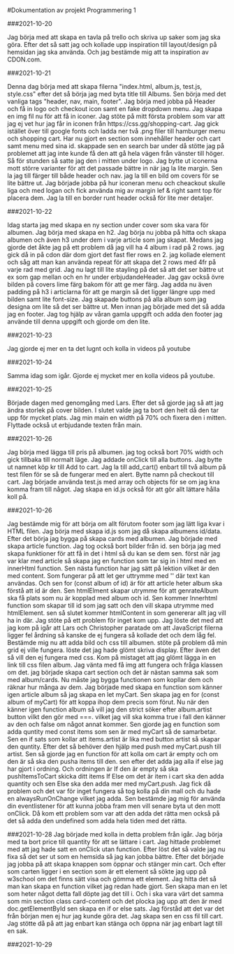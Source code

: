 #Dokumentation av projekt Programmering 1


###2021-10-20
<p> Jag börja med att skapa en tavla på trello och skriva up saker som jag ska göra. Efter det
så satt jag och kollade upp inspiration till layout/design på hemsidan jag ska använda. Och 
jag bestämde mig att ta inspiration av CDON.com.</p>

###2021-10-21
<p>Denna dag börja med att skapa filerna "index.html, album.js, test.js, style.css" efter
det så börja jag med byta title till Albums. Sen börja med det vanliga tags
"header, nav, main, footer". Jag börja med jobba på Header och få in logo och checkout icon
samt en fake dropdown menu. Jag skapa en img fil nu för att få in iconer. Jag stöte på mitt 
första problem som var att jag ej vet hur jag får in iconen från https://css.gg/shopping-cart.
Jag gick istället över till google fonts och ladda ner två .png filer till hamburger menu och
shopping cart. Har nu gjort en section som innehåller header och cart samt menu med sina id.
skappade sen en search bar under då stötte jag på problemet att jag inte kunde få den att gå 
hela vägen från vänster till höger. Så för stunden så satte jag den i mitten under logo.
Jag bytte ut iconerna mott större varianter för att det passade bättre in när jag la lite
margin. Sen la jag till färger till både header och nav. jag la till en bild om covers för
se lite bättre ut. Jag började jobba på hur iconeran menu och cheackout skulle liga och med
logan och fick använda mig av margin lef & right samt top för placera dem. Jag la till en
border runt header också för lite mer detaljer.</p>

###2021-10-22
<p>Idag starta jag med skapa en ny section under cover som ska vara för albumen. Jag börja
med skapa en h2. Jag börja nu jobba på hitta och skapa albumen och även h3 under dem i varje
article som jag skapat. Medans jag gjorde det åkte jag på ett problem då jag vill ha
4 album i rad på 2 rows. jag gick då in på cdon där dom gjort det fast fler rows en 2.
jag kollade element och såg att man kan använda repeat för att skapa det 2 rows med 4fr 
på varje rad med grid. Jag nu lagt till lite stayling på det så att det ser bättre ut
ex som gap mellan och en hr under erbjudandeHeader. Jag gav också övre bilden på covers 
lime färg bakom för att ge mer färg. Jag adda nu även padding på h3 i articlarna för att ge 
margin så det ligger längre upp med bilden samt lite font-size. Jag skapade buttons på alla 
album som jag designa om lite så det ser bättre ut. Men innan jag började med 
det så adda jag en footer. Jag tog hjälp av våran gamla uppgift och adda den footer jag
använde till denna uppgift och gjorde om den lite. </p>

###2021-10-23
<p>Jag gjorde ej mer en ta det lugnt och kolla in videos på youtube</p>

###2021-10-24 
<p>Samma idag som igår. Gjorde ej mycket mer en kolla videos på youtube.</p>

###2021-10-25
<p>Började dagen med genomgång med Lars. Efter det så gjorde jag så att jag ändra storlek på
cover bilden. I slutet valde jag ta bort den helt då den tar upp för mycket plats. Jag min
main en width på 70% och fixera den i mitten. Flyttade också ut erbjudande texten från main.
</p>

###2021-10-26
<p>Jag börja med lägga till pris på albumen. jag tog också bort 70% width och gick tillbaka 
till normalt läge. Jag addade onClick till alla buttons. Jag bytte ut namnet köp kr till
Add to cart. Jag la till add_cart() enbart till två album på test filen för se så de 
fungerar med en alert. Bytte namn på checkout till cart. Jag började använda test.js 
med array och objects för se om jag kna komma fram till något. Jag skapa en id.js också
för att gör allt lättare hålla koll på.</p>

###2021-10-26 
<p>Jag bestämde mig för att börja om allt förutom footer som jag lätt liga kvar 
i HTML filen. Jag börja med skapa id.js som jag då skapa albumens id/data.
Efter det börja jag bygga på skapa cards med albumen. Jag började med skapa article
function. Jag tog också bort bilder från id. sen börja jag med skapa funktioner för 
att få in det i html så du kan se dem sen. först när jag var klar med article så 
skapa jag en function som tar sig in i html med en innerHtml function. Sen nästa
function har jag sätt på lektion vilket är den med content. Som fungerar på att
let ger uttrymme med '' där text kan användas. Och sen for (const album of id) är för
att article heter album ska förstå att id är den. Sen htmlElment skapar utrymme för att
genrateAlbum ska få plats som nu är kopplad med album och id. Sen kommer Innerhtml 
function som skapar till id som jag satt och den vill skapa utrymme med htmlElement.
sen så slutet kommer htmlContent in som genererar allt jag vill ha in där. Jag stöte på
ett problem för inget kom upp. Jag löste det med att jag kom på igår att Lars och 
Christopher paratade om att JavaScript filerna ligger fel årdning så kanske de ej fungera 
så kollade det och dem låg fel. Bestämde mig nu att adda bild och css till albumen.
stöte på problem då min grid ej ville fungera. löste det jag hade glömt skriva display.
Efter även det så vill den ej fungera med css. Kom på mistaget att jag glömt lägga 
in en link till css filen album. Jag vänta med få img att fungera och fråga klassen om det.
jag började skapa cart section och det är nästan samma sak som med album/cards. Nu måste jag
bygga functionen som kopllar dem och räknar hur många av dem. Jag började med skapa en 
function som känner igen article album så jag skapa en let myCart. Sen skapa jag en 
for (const album of myCart) för att koppa ihop dem precis som förut. Nu när den känner igen
function album så vill jag den strict söker efter album.artist button vilkt den gör med ===.
vilket jag vill ska komma true i fall den känner av den och false om något annat kommer.
Sen gjorde jag en function som adda quntity med const items som sen är med myCart så de
samarbetar. Sen en if sats som kollar att items.artist är lika med button artist så skapar
den quntity. Efter det så behöver den hjälp med push med myCart.push till artist.
Sen så gjorde jag en function för att kolla om cart är empty och om den är så ska den pusha
items till den. sen efter det adda jag alla if else jag har gjort i ordning. Och ordningen 
är If den är empty så ska pushItemsToCart skicka ditt items If Else om det är item i cart ska 
den adda quantity och sen Else ska den adda mer med myCart.push. Jag fick då problem
och det var för inget fungera så tog kolla på din mall och du hade en alwaysRunOnChange
vilket jag adda. Sen bestämde jag mig för använda din eventlistener för att kunna jobba
fram men vill senare byta ut den mott onClick. Då kom ett problem som var att den adda 
det rätta men också på det så adda den undefined som adda hela tiden med det rätta.</p>

###2021-10-28
Jag började med kolla in detta problem från igår. Jag börja med ta bort price till quantity
för att se lättare i cart. Jag hittade problemet med att jag hade satt en onClick utan
function. Efter löst det så valde jag nu fixa så det ser ut som en hemsida så jag kan jobba
bättre. Efter det började jag jobba på att skapa knappen som öppnar och stänger min cart.
Och efter som carten ligger i en section som är ett element så sökte jag upp på w3school
om det finns sätt visa och gömma ett element. Jag hitta det så man kan skapa en function
vilket jag redan hade gjort. Sen skapa man en let som heter något detta fall döpte jag det 
till i. Och i ska vara värt det samma som min section class card-content och det plocka jag
upp att den är med doc.getElementById sen skapa en if or else sats. Jag förståd att det 
var det från början men ej hur jag kunde göra det. Jag skapa sen en css fil till cart.
Jag stötte då på att jag enbart kan stänga och öppna när jag enbart lagt till en sak.

###2021-10-29